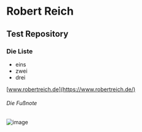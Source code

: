 # Robert Reich 
## Test Repository

### Die Liste
- eins
- zwei
- drei

[www.robertreich.de](https://www.robertreich.de/)

###### Die Fußnote
![image](https://myoctocat.com/assets/images/base-octocat.svg)

